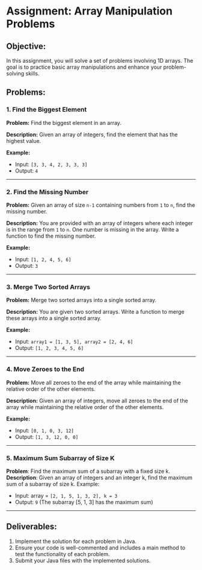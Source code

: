 # Assignment: Array Manipulation Problems

## Objective:

In this assignment, you will solve a set of problems involving 1D arrays. The goal is to practice basic array manipulations and enhance your problem-solving skills.

## Problems:

### 1. Find the Biggest Element

**Problem:** Find the biggest element in an array.

**Description:**
Given an array of integers, find the element that has the highest value.

**Example:**

* Input: `[3, 3, 4, 2, 3, 3, 3]`
* Output: `4`

---

### 2. Find the Missing Number

**Problem:** Given an array of size `n-1` containing numbers from `1` to `n`, find the missing number.

**Description:**
You are provided with an array of integers where each integer is in the range from `1` to `n`. One number is missing in the array. Write a function to find the missing number.

**Example:**

* Input: `[1, 2, 4, 5, 6]`
* Output: `3`

---

### 3. Merge Two Sorted Arrays

**Problem:** Merge two sorted arrays into a single sorted array.

**Description:**
You are given two sorted arrays. Write a function to merge these arrays into a single sorted array.

**Example:**

* Input: `array1 = [1, 3, 5], array2 = [2, 4, 6]`
* Output: `[1, 2, 3, 4, 5, 6]`

---

### 4. Move Zeroes to the End

**Problem:** Move all zeroes to the end of the array while maintaining the relative order of the other elements.

**Description:**
Given an array of integers, move all zeroes to the end of the array while maintaining the relative order of the other elements.

**Example:**

* Input: `[0, 1, 0, 3, 12]`
* Output: `[1, 3, 12, 0, 0]`

---

### 5. Maximum Sum Subarray of Size K
**Problem**: Find the maximum sum of a subarray with a fixed size k.
**Description**: Given an array of integers and an integer k, find the maximum sum of a subarray of size k.
Example:
* Input: array = `[2, 1, 5, 1, 3, 2], k = 3`
* Output: `9` (The subarray [5, 1, 3] has the maximum sum)

---

## Deliverables:

1. Implement the solution for each problem in Java.
2. Ensure your code is well-commented and includes a main method to test the functionality of each problem.
3. Submit your Java files with the implemented solutions.


